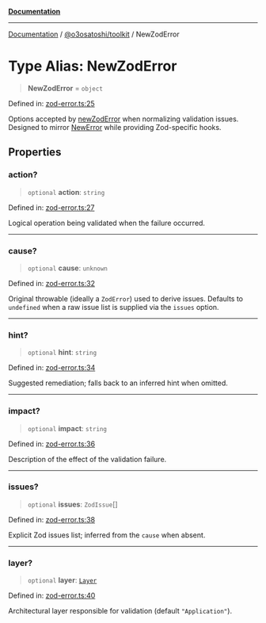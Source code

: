 [**Documentation**](../../../README.md)

***

[Documentation](../../../README.md) / [@o3osatoshi/toolkit](../README.md) / NewZodError

# Type Alias: NewZodError

> **NewZodError** = `object`

Defined in: [zod-error.ts:25](https://github.com/o3osatoshi/experiment/blob/54ab00df974a3e9f8283fbcd8c611ed1e0274132/packages/toolkit/src/zod-error.ts#L25)

Options accepted by [newZodError](../functions/newZodError.md) when normalizing validation issues.
Designed to mirror [NewError](NewError.md) while providing Zod-specific hooks.

## Properties

### action?

> `optional` **action**: `string`

Defined in: [zod-error.ts:27](https://github.com/o3osatoshi/experiment/blob/54ab00df974a3e9f8283fbcd8c611ed1e0274132/packages/toolkit/src/zod-error.ts#L27)

Logical operation being validated when the failure occurred.

***

### cause?

> `optional` **cause**: `unknown`

Defined in: [zod-error.ts:32](https://github.com/o3osatoshi/experiment/blob/54ab00df974a3e9f8283fbcd8c611ed1e0274132/packages/toolkit/src/zod-error.ts#L32)

Original throwable (ideally a `ZodError`) used to derive issues.
Defaults to `undefined` when a raw issue list is supplied via the `issues` option.

***

### hint?

> `optional` **hint**: `string`

Defined in: [zod-error.ts:34](https://github.com/o3osatoshi/experiment/blob/54ab00df974a3e9f8283fbcd8c611ed1e0274132/packages/toolkit/src/zod-error.ts#L34)

Suggested remediation; falls back to an inferred hint when omitted.

***

### impact?

> `optional` **impact**: `string`

Defined in: [zod-error.ts:36](https://github.com/o3osatoshi/experiment/blob/54ab00df974a3e9f8283fbcd8c611ed1e0274132/packages/toolkit/src/zod-error.ts#L36)

Description of the effect of the validation failure.

***

### issues?

> `optional` **issues**: `ZodIssue`[]

Defined in: [zod-error.ts:38](https://github.com/o3osatoshi/experiment/blob/54ab00df974a3e9f8283fbcd8c611ed1e0274132/packages/toolkit/src/zod-error.ts#L38)

Explicit Zod issues list; inferred from the `cause` when absent.

***

### layer?

> `optional` **layer**: [`Layer`](Layer.md)

Defined in: [zod-error.ts:40](https://github.com/o3osatoshi/experiment/blob/54ab00df974a3e9f8283fbcd8c611ed1e0274132/packages/toolkit/src/zod-error.ts#L40)

Architectural layer responsible for validation (default `"Application"`).

